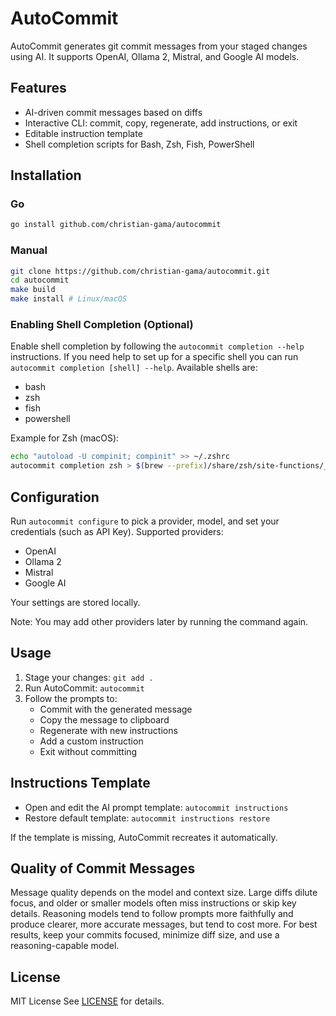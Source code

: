 # AutoCommit

AutoCommit generates git commit messages from your staged changes using AI. It supports OpenAI, Ollama 2, Mistral, and Google AI models.

## Features

- AI-driven commit messages based on diffs
- Interactive CLI: commit, copy, regenerate, add instructions, or exit
- Editable instruction template
- Shell completion scripts for Bash, Zsh, Fish, PowerShell

## Installation

### Go
```sh
go install github.com/christian-gama/autocommit
```

### Manual

```sh
git clone https://github.com/christian-gama/autocommit.git
cd autocommit
make build
make install # Linux/macOS
```

### Enabling Shell Completion (Optional)

Enable shell completion by following the `autocommit completion --help` instructions. If you need help to set up for a specific shell you can run `autocommit completion [shell] --help`. Available shells are:
- bash
- zsh
- fish
- powershell

Example for Zsh (macOS):

```sh
echo "autoload -U compinit; compinit" >> ~/.zshrc
autocommit completion zsh > $(brew --prefix)/share/zsh/site-functions/_autocommit
```

## Configuration

Run `autocommit configure` to pick a provider, model, and set your credentials (such as API Key). Supported providers:

- OpenAI
- Ollama 2
- Mistral
- Google AI

Your settings are stored locally.

Note: You may add other providers later by running the command again.

## Usage

1. Stage your changes:
   `git add .`
2. Run AutoCommit:
   `autocommit`
3. Follow the prompts to:
   - Commit with the generated message
   - Copy the message to clipboard
   - Regenerate with new instructions
   - Add a custom instruction
   - Exit without committing

## Instructions Template

- Open and edit the AI prompt template:
  `autocommit instructions`
- Restore default template:
  `autocommit instructions restore`

If the template is missing, AutoCommit recreates it automatically.

## Quality of Commit Messages

Message quality depends on the model and context size. Large diffs dilute focus, and older or smaller models often miss instructions or skip key details. Reasoning models tend to follow prompts more faithfully and produce clearer, more accurate messages, but tend to cost more. For best results, keep your commits focused, minimize diff size, and use a reasoning-capable model.

## License

MIT License
See [LICENSE](LICENSE) for details.
